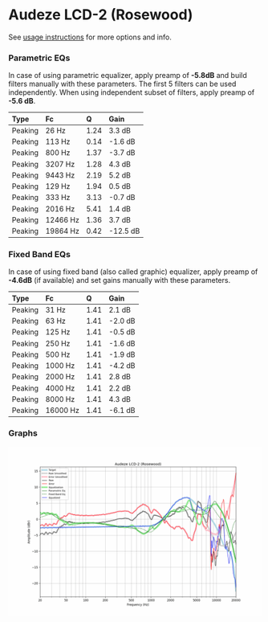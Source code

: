 # Audeze LCD-2 (Rosewood)
See [usage instructions](https://github.com/jaakkopasanen/AutoEq#usage) for more options and info.

### Parametric EQs
In case of using parametric equalizer, apply preamp of **-5.8dB** and build filters manually
with these parameters. The first 5 filters can be used independently.
When using independent subset of filters, apply preamp of **-5.6 dB**.

| Type    | Fc       |    Q | Gain     |
|:--------|:---------|:-----|:---------|
| Peaking | 26 Hz    | 1.24 | 3.3 dB   |
| Peaking | 113 Hz   | 0.14 | -1.6 dB  |
| Peaking | 800 Hz   | 1.37 | -3.7 dB  |
| Peaking | 3207 Hz  | 1.28 | 4.3 dB   |
| Peaking | 9443 Hz  | 2.19 | 5.2 dB   |
| Peaking | 129 Hz   | 1.94 | 0.5 dB   |
| Peaking | 333 Hz   | 3.13 | -0.7 dB  |
| Peaking | 2016 Hz  | 5.41 | 1.4 dB   |
| Peaking | 12466 Hz | 1.36 | 3.7 dB   |
| Peaking | 19864 Hz | 0.42 | -12.5 dB |

### Fixed Band EQs
In case of using fixed band (also called graphic) equalizer, apply preamp of **-4.6dB**
(if available) and set gains manually with these parameters.

| Type    | Fc       |    Q | Gain    |
|:--------|:---------|:-----|:--------|
| Peaking | 31 Hz    | 1.41 | 2.1 dB  |
| Peaking | 63 Hz    | 1.41 | -2.0 dB |
| Peaking | 125 Hz   | 1.41 | -0.5 dB |
| Peaking | 250 Hz   | 1.41 | -1.6 dB |
| Peaking | 500 Hz   | 1.41 | -1.9 dB |
| Peaking | 1000 Hz  | 1.41 | -4.2 dB |
| Peaking | 2000 Hz  | 1.41 | 2.8 dB  |
| Peaking | 4000 Hz  | 1.41 | 2.2 dB  |
| Peaking | 8000 Hz  | 1.41 | 4.3 dB  |
| Peaking | 16000 Hz | 1.41 | -6.1 dB |

### Graphs
![](./Audeze%20LCD-2%20(Rosewood).png)
